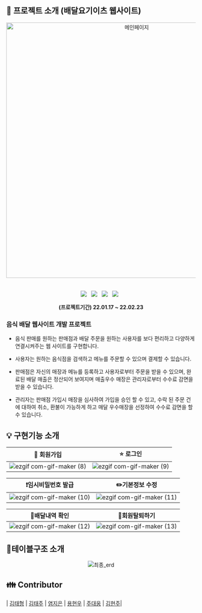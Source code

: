 ## :door: 프로젝트 소개 (배달요기이츠 웹사이트)

<div align=center>

<img width="678" alt="메인페이지 " src="https://user-images.githubusercontent.com/94330244/158055642-dee2f264-220a-4d2b-a682-73e1cded6ef5.png"> &nbsp; <br><br>
<img src="https://img.shields.io/badge/Spring-v5.2.19-007396?&logo=spring&logoColor=white&style=flat/"> &nbsp;
<img src="https://img.shields.io/badge/Tomcat-v9.0.58-007396?&logo=TOMCAT&logoColor=yellow&style=flat/"> &nbsp;
<img src="https://img.shields.io/badge/Maven-v2.5.1-007396?&logo=MAVEN&logoColor=blue&style=flat/"> &nbsp;
<img src="https://img.shields.io/badge/Oracle-v11g-F80000?&logo=ORACLE&logoColor=red&style=flat"> &nbsp;<br>
  
  <b>(프로젝트기간) 22.01.17 ~ 22.02.23</b>
  
</div>

<h3>음식 배달 웹사이트 개발 프로젝트</h3>

- 음식 판매를 원하는 판매점과 배달 주문을 원하는 사용자를 보다 편리하고 다양하게 연결시켜주는 웹 사이트를 구현합니다.

- 사용자는 원하는 음식점을 검색하고 메뉴를 주문할 수 있으며 결제할 수 있습니다.

- 판매점은 자신의 매장과 메뉴를 등록하고 사용자로부터 주문을 받을 수 있으며, 완료된 배달 매출은 정산되어 보여지며 매출우수 매장은 관리자로부터 수수료 감면을 받을 수 있습니다.

- 관리자는 판매점 가입시 매장을 심사하여 가입을 승인 할 수 있고, 수락 된 주문 건에 대하여 취소, 환불이 가능하게 하고 매달 우수매장을 선정하여 수수료 감면을 할 수 있습니다.

## :bulb: 구현기능 소개

|:eyes: 회원가입|:star: 로그인|
|--------------------------|---------------------|
|![ezgif com-gif-maker (8)](https://user-images.githubusercontent.com/94330244/158057436-c9e4c0bc-dc46-472a-8483-c00eb64def55.gif)|![ezgif com-gif-maker (9)](https://user-images.githubusercontent.com/94330244/158057468-b6c6acf7-73d4-4c71-87be-7478c664ddfe.gif)|

|:exclamation:임시비밀번호 발급|:pencil2:기본정보 수정|
|----------------------|--------------------------|
|![ezgif com-gif-maker (10)](https://user-images.githubusercontent.com/94330244/158057506-ee39a901-9447-469b-af28-22b023c0661b.gif)|![ezgif com-gif-maker (11)](https://user-images.githubusercontent.com/94330244/158057560-d81d7475-e896-4ed0-b164-8b21ffbde6e7.gif)|

|:hamburger:배달내역 확인|:wave:회원탈퇴하기|
|-------------|-----------------------------------|
|![ezgif com-gif-maker (12)](https://user-images.githubusercontent.com/94330244/158057586-c2a21fcc-cfa8-4315-b271-b6fe004955e5.gif)|![ezgif com-gif-maker (13)](https://user-images.githubusercontent.com/94330244/158057610-e943f88f-e736-4659-899f-e50ff632b187.gif)|

## :book:테이블구조 소개

<div align=center>

![최종_erd](https://user-images.githubusercontent.com/94330244/158055888-3d98d0ba-4d3c-42cd-b78a-cffa49204116.png) <br>

  
</div>  

## :family: Contributor
| [김태형](https://github.com/kth01) | [김태주]() | [염지은](https://github.com/duawldms) | [용현우]() | [주대웅]() | [김현주]()| 
